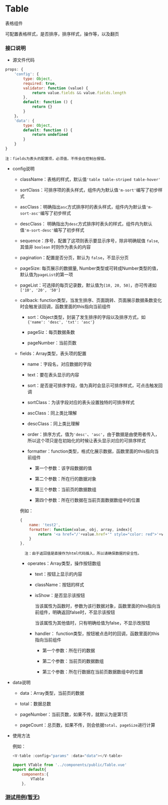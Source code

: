 # Table
表格组件

可配置表格样式，是否排序，排序样式，操作等，以及翻页

### 接口说明

* 源文件代码

```javascript
props: {
    'config': {
        type: Object,
        required: true,
        validator: function (value) {
            return value.fields && value.fields.length
        },
        default: function () {
            return {}
        }
    }，
    'data': {
        type: Object,
        default: function () {
            return undefined
        }
    }
}
```
    注：fields为表头的配置项，必须值，不传会在控制台报错。

* config说明

    * className：表格的样式，默认值`'table table-striped table-hover'`
    
    * sortClass：可排序项的表头样式，组件内为默认值`'m-sort'`编写了初步样式
    
    * ascClass：明确指出`asc`方式排序时的表头样式，组件内为默认值`'m-sort-asc'`编写了初步样式
    
    * descClass： 明确指出为`desc`方式排序时表头的样式，组件内为默认值`'m-sort-desc'`编写了初步样式

    * sequence：序号，配置了这项则表示要显示序号，除非明确赋值 `false`, 其值非 `boolean` 时则作为表头的内容

    * pagination：配置是否分页，默认为 `false`，不显示分页
    
    * pageSize: 每页展示的数据量, Number类型或可转成Number类型的值，默认值为`pageList`的第一项
    
    * pageList：可选择的每页记录数，默认值为`[10, 20, 50]`，亦可传递如`['10', '20', '50']`

    * callback: function类型，当发生排序、页面跳转、页面展示数据条数变化时会触发该回调，函数里面的this指向当前组件
    
        - sort：Object类型，封装了发生排序的字段以及排序方式，如`{'name': 'desc', 'txt': 'asc'}`
        
        - pageSiz：每页数据条数
        
        - pageNumber：当前页数
        
    * fields：Array类型，表头项的配置
        
        - name：字段名，对应数据的字段
        
        - text：要在表头显示的内容
        
        - sort：是否是可排序字段，值为真时会显示可排序样式，可点击触发回调
        
        - sortClass：为该字段对应的表头设置独特的可排序样式
        
        - ascClass：同上类比理解
        
        - descClass：同上类比理解
        
        - order：排序方式，值为`'desc'`、`'asc'`，由于数据是由使用者传入，所以这个项只是在初始化的时候让表头显示对应的可排序样式
        
        - formatter：function类型，格式化展示数据，函数里面的this指向当前组件
        
            + 第一个参数：该字段数据的值
            
            + 第二个参数：所在行的数据对象
            
            + 第三个参数：当前页的数据数组
            
            + 第四个参数：所在行数据在当前页面数据数组中的位置
            
        例如：
        
        ```javascript
        {
            name: 'test2',
            formatter: function(value, obj, array, index){
                return '<a href="/'+value.href+'" style="color: red">'+value.txt+'</a>'
            }
        },
        ```
            注：由于返回值是直接作为html代码插入，所以请确保数据的安全性。
            
        - operates：Array类型，操作按钮数组
        
            + text：按钮上显示的内容
            
            + className：按钮的样式
            
            + isShow：是否显示该按钮
                
                当该属性为函数时，参数为该行数据对象，函数里面的this指向当前组件，明确返回false时，不显示该按钮
                
                当该属性为其他值时，只有明确给值为false，不显示改按钮
        
            + handler： function类型，按钮被点击时的回调，函数里面的this指向当前组件
            
                * 第一个参数：所在行的数据
                
                * 第二个参数：当前页的数据数组
                
                * 第三个参数：所在行数据在当前页数据数组中的位置
                
* data说明

    - data：Array类型，当前页的数据
    
    - total：数据总数
    
    - pageNumber：当前页数，如果不传，就默认为是第1页
    
    - pageCount：总页数，如果不传，则会依据`total`、`pageSize`进行计算


* 使用方法

    例如：
    
    ```javascript
    <V-table :config="params" :data="data"></V-table>
    ```
    ```javascript
    import VTable from '../components/public/Table.vue'
    export default{
        components:{
            VTable
        },
    ```

### [测试用例(暂无)]()
